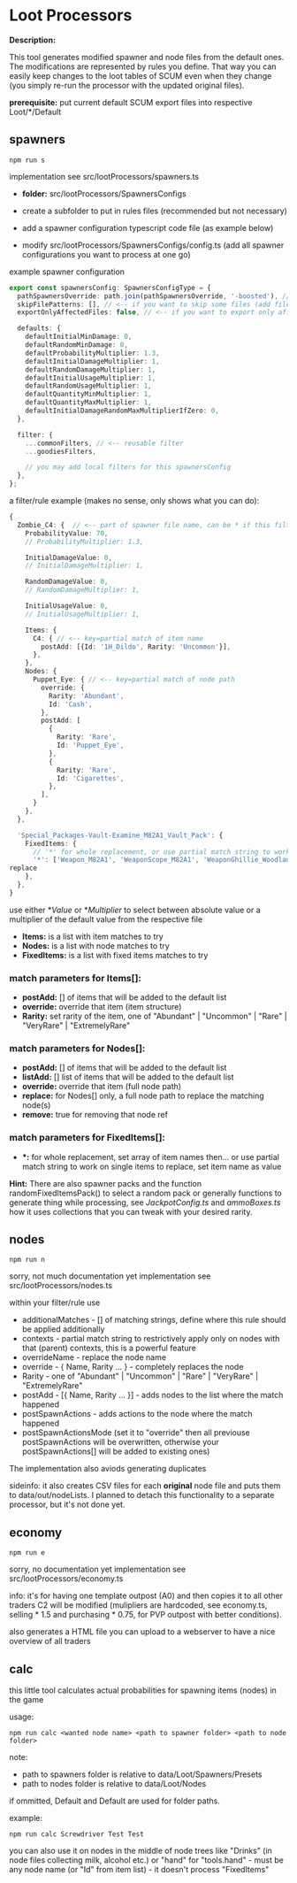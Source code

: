 # Loot Processors

**Description:**

This tool generates modified spawner and node files from the default ones.
The modifications are represented by rules you define.
That way you can easily keep changes to the loot tables of SCUM even when they change (you simply re-run the processor with the updated original files).

**prerequisite:** put current default SCUM export files into respective Loot/\*/Default

## spawners

```
npm run s
```

implementation see src/lootProcessors/spawners.ts

- **folder:** src/lootProcessors/SpawnersConfigs

- create a subfolder to put in rules files (recommended but not necessary)
- add a spawner configuration typescript code file (as example below)
- modify src/lootProcessors/SpawnersConfigs/config.ts (add all spawner configurations you want to process at one go)

example spawner configuration

```typescript
export const spawnersConfig: SpawnersConfigType = {
  pathSpawnersOverride: path.join(pathSpawnersOverride, '-boosted'), // <<- set output folder name
  skipFilePatterns: [], // <-- if you want to skip some files (add file name parts)
  exportOnlyAffectedFiles: false, // <-- if you want to export only affected files

  defaults: {
    defaultInitialMinDamage: 0,
    defaultRandomMinDamage: 0,
    defaultProbabilityMultiplier: 1.3,
    defaultInitialDamageMultiplier: 1,
    defaultRandomDamageMultiplier: 1,
    defaultInitialUsageMultiplier: 1,
    defaultRandomUsageMultiplier: 1,
    defaultQuantityMinMultiplier: 1,
    defaultQuantityMaxMultiplier: 1,
    defaultInitialDamageRandomMaxMultiplierIfZero: 0,
  },

  filter: {
    ...commonFilters, // <-- reusable filter
    ...goodiesFilters,

    // you may add local filters for this spawnersConfig
  },
};
```

a filter/rule example (makes no sense, only shows what you can do):

```typescript
{
  Zombie_C4: {  // <-- part of spawner file name, can be * if this filter is for all files
    ProbabilityValue: 70,
    // ProbabilityMultiplier: 1.3,

    InitialDamageValue: 0,
    // InitialDamageMultiplier: 1,

    RandomDamageValue: 0,
    // RandomDamageMultiplier: 1,

    InitialUsageValue: 0,
    // InitialUsageMultiplier: 1,

    Items: {
      C4: { // <-- key=partial match of item name
        postAdd: [{Id: '1H_Dildo', Rarity: 'Uncommon'}],
      },
    },
    Nodes: {
      Puppet_Eye: { // <-- key=partial match of node path
        override: {
          Rarity: 'Abundant',
          Id: 'Cash',
        },
        postAdd: [
          {
            Rarity: 'Rare',
            Id: 'Puppet_Eye',
          },
          {
            Rarity: 'Rare',
            Id: 'Cigarettes',
          },
        ],
      }
    },
  },

  'Special_Packages-Vault-Examine_M82A1_Vault_Pack': {
    FixedItems: {
      // '*' for whole replacement, or use partial match string to work on single items to replace
      '*': ['Weapon_M82A1', 'WeaponScope_M82A1', 'WeaponGhillie_Woodland'],
replace
    },
  },
}
```

use either \*_Value_ or \*_Multiplier_ to select between absolute value or a multiplier of the default value from the respective file

- **Items:** is a list with item matches to try
- **Nodes:** is a list with node matches to try
- **FixedItems:** is a list with fixed items matches to try

### match parameters for Items[]:

- **postAdd:** [] of items that will be added to the default list
- **override:** override that item (item structure)
- **Rarity:** set rarity of the item, one of "Abundant" | "Uncommon" | "Rare" | "VeryRare" | "ExtremelyRare"

### match parameters for Nodes[]:

- **postAdd:** [] of items that will be added to the default list
- **listAdd:** [] list of items that will be added to the default list
- **override:** override that item (full node path)
- **replace:** for Nodes[] only, a full node path to replace the matching node(s)
- **remove:** true for removing that node ref

### match parameters for FixedItems[]:

- **\*:** for whole replacement, set array of item names then...
  or use partial match string to work on single items to replace, set item name as value

**Hint:** There are also spawner packs and the function randomFixedItemsPack() to select a random pack or generally functions to generate thing while processing, see _JackpotConfig.ts_ and _ammoBoxes.ts_ how it uses collections that you can tweak with your desired rarity.

## nodes

```
npm run n
```

sorry, not much documentation yet
implementation see src/lootProcessors/nodes.ts

within your filter/rule use

- additionalMatches - [] of matching strings, define where this rule should be applied additionally
- contexts - partial match string to restrictively apply only on nodes with that (parent) contexts, this is a powerful feature
- overrideName - replace the node name
- override - { Name, Rarity ... } - completely replaces the node
- Rarity - one of "Abundant" | "Uncommon" | "Rare" | "VeryRare" | "ExtremelyRare"
- postAdd - [{ Name, Rarity ... }] - adds nodes to the list where the match happened
- postSpawnActions - adds actions to the node where the match happened
- postSpawnActionsMode (set it to "override" then all previouse postSpawnActions will be overwritten, otherwise your postSpawnActions[] will be added to existing ones)

The implementation also aviods generating duplicates

sideinfo: it also creates CSV files for each **original** node file and puts them to data/out/nodeLists. I planned to detach this functionality to a separate processor, but it's not done yet.

## economy

```
npm run e
```

sorry, no documentation yet
implementation see src/lootProcessors/economy.ts

info: it's for having one template outpost (A0) and then copies it to all other traders
C2 will be modified (mulipliers are hardcoded, see economy.ts, selling \* 1.5 and purchasing \* 0.75, for PVP outpost with better conditions).

also generates a HTML file you can upload to a webserver to have a nice overview of all traders

## calc

this little tool calculates actual probabilities for spawning items (nodes) in the game

usage:

```
npm run calc <wanted node name> <path to spawner folder> <path to node folder>
```

note:

- path to spawners folder is relative to data/Loot/Spawners/Presets
- path to nodes folder is relative to data/Loot/Nodes

if ommitted, Default and Default are used for folder paths.

example:

```
npm run calc Screwdriver Test Test
```

you can also use it on nodes in the middle of node trees like "Drinks" (in node files collecting milk, alcohol etc.) or "hand" for "tools.hand" - must be any node name (or "Id" from item list) - it doesn't process "FixedItems"
